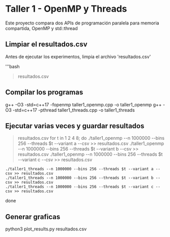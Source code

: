 # Taller 1 - OpenMP y Threads

Este proyecto compara dos APIs de programación paralela para memoria compartida, OpenMP y std::thread

## Limpiar el resultados.csv

Antes de ejecutar los experimentos, limpia el archivo 'resultados.csv'

'''bash
> resultados.csv

## Compilar los programas
g++ -O3 -std=c++17 -fopenmp taller1_openmp.cpp -o taller1_openmp
g++ -O3 -std=c++17 -pthread taller1_threads.cpp -o taller1_threads

## Ejecutar varias veces y guardar resultados
> resultados.csv
for t in 1 2 4 8; do
    ./taller1_openmp --n 1000000 --bins 256 --threads $t --variant a --csv >> resultados.csv
    ./taller1_openmp --n 1000000 --bins 256 --threads $t --variant b --csv >> resultados.csv
    ./taller1_openmp --n 1000000 --bins 256 --threads $t --variant c --csv >> resultados.csv
    
    ./taller1_threads --n 1000000 --bins 256 --threads $t --variant a --csv >> resultados.csv
    ./taller1_threads --n 1000000 --bins 256 --threads $t --variant b --csv >> resultados.csv
    ./taller1_threads --n 1000000 --bins 256 --threads $t --variant c --csv >> resultados.csv
done

## Generar graficas 
python3 plot_results.py resultados.csv